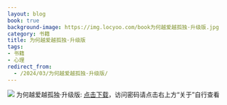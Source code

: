 ```yaml
---
layout: blog
book: true
background-image: https://img.locyoo.com/book为何越爱越孤独·升级版.jpg
category: 书籍
title: 为何越爱越孤独·升级版
tags:
- 书籍
- 心理
redirect_from:
  - /2024/03/为何越爱越孤独·升级版/
---
```

![](https://img.locyoo.com/book为何越爱越孤独·升级版.jpg)
为何越爱越孤独·升级版: <a name = "ref1" href="https://url18.ctfile.com/f/50983618-1269466714-ab682f?p=3619">点击下载</a>，访问密码请点击右上方“关于”自行查看